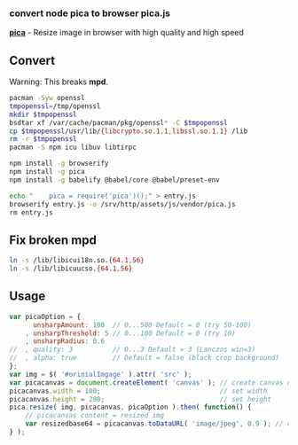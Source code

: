 ### convert node pica to browser pica.js
[**pica**](https://github.com/nodeca/pica) - Resize image in browser with high quality and high speed

## Convert
Warning: This breaks **mpd**.
```sh
pacman -Syw openssl
tmpopenssl=/tmp/openssl
mkdir $tmpopenssl
bsdtar xf /var/cache/pacman/pkg/openssl* -C $tmpopenssl
cp $tmpopenssl/usr/lib/{libcrypto.so.1.1,libssl.so.1.1} /lib
rm -r $tmpopenssl
pacman -S npm icu libuv libtirpc

npm install -g browserify
npm install -g pica
npm install -g babelify @babel/core @babel/preset-env

echo "    pica = require('pica')();" > entry.js
browserify entry.js -o /srv/http/assets/js/vendor/pica.js
rm entry.js
```
## Fix broken mpd
```sh
ln -s /lib/libicui18n.so.{64.1,56}
ln -s /lib/libicuucso.{64.1,56}

```
## Usage
```js
var picaOption = {
	  unsharpAmount: 100  // 0...500 Default = 0 (try 50-100)
	, unsharpThreshold: 5 // 0...100 Default = 0 (try 10)
	, unsharpRadius: 0.6
//	, quality: 3          // 0...3 Default = 3 (Lanczos win=3)
//	, alpha: true         // Default = false (black crop background)
};
var img = $( '#orinialImgage' ).attr( 'src' );
var picacanvas = document.createElement( 'canvas' ); // create canvas object
picacanvas.width = 100;                              // set width
picacanvas.height = 200;                             // set height
pica.resize( img, picacanvas, picaOption ).then( function() {
	// picacanvas content = resized img
	var resizedbase64 = picacanvas.toDataURL( 'image/jpeg', 0.9 ); // canvas to base64 (jpg, qualtity)
} );
```
